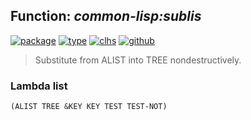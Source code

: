 ## Function: ***common-lisp:sublis***
[![package](https://img.shields.io/badge/Package-COMMON--LISP-5f9ea0.svg?style=social&colorA=999999)](../) [![type](https://img.shields.io/badge/Type-Function-5f9ea0.svg?style=social&colorA=999999)](../#function) [![clhs](https://img.shields.io/badge/CLHS-SUBLIS-5f9ea0.svg?style=social&colorA=999999)](http://www.lispworks.com/documentation/HyperSpec/Body/f_sublis.htm) [![github](https://img.shields.io/badge/GitHub-View_the_source-5f9ea0.svg?style=social&colorA=999999&logo=github)](https://github.com/sbcl/sbcl/blob/master/src/code/list.lisp/) 

> Substitute from ALIST into TREE nondestructively.

### Lambda list
```
(ALIST TREE &KEY KEY TEST TEST-NOT)
```
